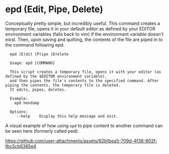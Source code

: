 # epd (Edit, Pipe, Delete)

Conceptually pretty simple, but incredibly useful. This command creates a temporary file, opens it in your default editor as defined by your EDITOR environment variables (falls back to vim) if the environment variable doesn't eixst. Then, upon saving and quitting, the contents of the file are piped in to the command following epd.


```
  epd (E)dit (P)ipe (D)elete

  Usage: epd [COMMAND]
  
  This script creates a temporary file, opens it with your editor (as defined by the $EDITOR environment variable),
  and then pipes the file's contents to the specified command. After piping the contents, the temporary file is deleted.
  It edits, pipes, deletes.
  
  Example:
    epd hexdump
  
  Options:
     --help    Display this help message and exit. 
```

A visual example of how using `epd` to pipe content to another command can be seen here (formerly called ped):

https://github.com/user-attachments/assets/62b1bea5-709d-4f38-802f-fbc5cb6385e4
